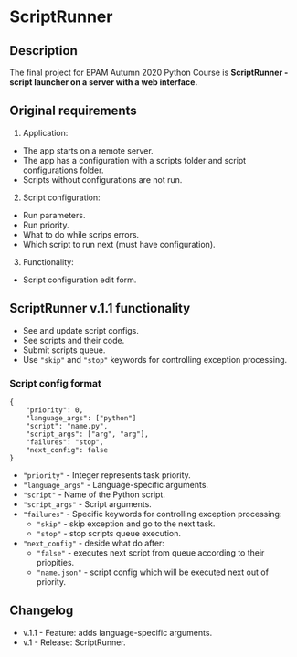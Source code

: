 # ScriptRunner

## Description
The final project for EPAM Autumn 2020 Python Course is **ScriptRunner - script launcher on a server with a web interface.**

## Original requirements

1. Application:
 * The app starts on a remote server.
 * The app has a configuration with a scripts folder and script configurations folder.
 * Scripts without configurations are not run.
2. Script configuration:
 * Run parameters.
 * Run priority.
 * What to do while scrips errors.
 * Which script to run next (must have configuration).
3. Functionality:
 * Script configuration edit form.

## ScriptRunner v.1.1 functionality

* See and update script configs.
* See scripts and their code.
* Submit scripts queue.
* Use `"skip"` and `"stop"` keywords for controlling exception processing.

### Script config format

```
{
    "priority": 0,
    "language_args": ["python"]
    "script": "name.py",
    "script_args": ["arg", "arg"],
    "failures": "stop",
    "next_config": false
}
```

* `"priority"` - Integer represents task priority.
* `"language_args"` - Language-specific arguments.
* `"script"` - Name of the Python script.
* `"script_args"` - Script arguments.
* `"failures"` - Specific keywords for controlling exception processing:
    * `"skip"` - skip exception and go to the next task.
    * `"stop"` - stop scripts queue execution.
* `"next_config"` - deside what do after:
    * `"false"` - executes next script from queue according to their priopities.
    * `"name.json"` - script config which will be executed next out of priority.

## Changelog
* v.1.1 - Feature: adds language-specific arguments.
* v.1 - Release: ScriptRunner.